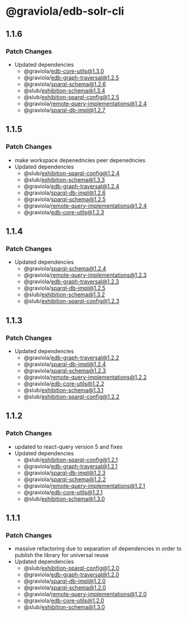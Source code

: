 # @graviola/edb-solr-cli

## 1.1.6

### Patch Changes

- Updated dependencies
  - @graviola/edb-core-utils@1.3.0
  - @graviola/edb-graph-traversal@1.2.5
  - @graviola/sparql-schema@1.2.6
  - @slub/exhibition-schema@1.3.4
  - @slub/exhibition-sparql-config@1.2.5
  - @graviola/remote-query-implementations@1.2.4
  - @graviola/sparql-db-impl@1.2.7

## 1.1.5

### Patch Changes

- make workspace depenedncies peer depenedncies
- Updated dependencies
  - @slub/exhibition-sparql-config@1.2.4
  - @slub/exhibition-schema@1.3.3
  - @graviola/edb-graph-traversal@1.2.4
  - @graviola/sparql-db-impl@1.2.6
  - @graviola/sparql-schema@1.2.5
  - @graviola/remote-query-implementations@1.2.4
  - @graviola/edb-core-utils@1.2.3

## 1.1.4

### Patch Changes

- Updated dependencies
  - @graviola/sparql-schema@1.2.4
  - @graviola/remote-query-implementations@1.2.3
  - @graviola/edb-graph-traversal@1.2.3
  - @graviola/sparql-db-impl@1.2.5
  - @slub/exhibition-schema@1.3.2
  - @slub/exhibition-sparql-config@1.2.3

## 1.1.3

### Patch Changes

- Updated dependencies
  - @graviola/edb-graph-traversal@1.2.2
  - @graviola/sparql-db-impl@1.2.4
  - @graviola/sparql-schema@1.2.3
  - @graviola/remote-query-implementations@1.2.2
  - @graviola/edb-core-utils@1.2.2
  - @slub/exhibition-schema@1.3.1
  - @slub/exhibition-sparql-config@1.2.2

## 1.1.2

### Patch Changes

- updated to react-query version 5 and fixes
- Updated dependencies
  - @slub/exhibition-sparql-config@1.2.1
  - @graviola/edb-graph-traversal@1.2.1
  - @graviola/sparql-db-impl@1.2.3
  - @graviola/sparql-schema@1.2.2
  - @graviola/remote-query-implementations@1.2.1
  - @graviola/edb-core-utils@1.2.1
  - @slub/exhibition-schema@1.3.0

## 1.1.1

### Patch Changes

- massive refactoring due to separation of dependencies in order to publish the library for universal reuse
- Updated dependencies
  - @slub/exhibition-sparql-config@1.2.0
  - @graviola/edb-graph-traversal@1.2.0
  - @graviola/sparql-db-impl@1.2.0
  - @graviola/sparql-schema@1.2.0
  - @graviola/remote-query-implementations@1.2.0
  - @graviola/edb-core-utils@1.2.0
  - @slub/exhibition-schema@1.3.0
